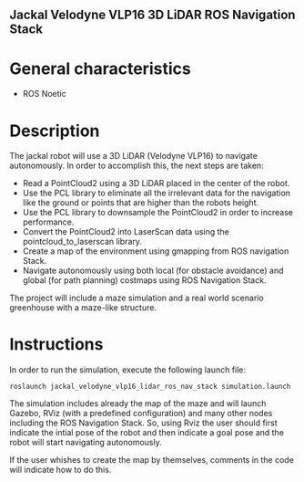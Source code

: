 ## Jackal Velodyne VLP16 3D LiDAR ROS Navigation Stack

# General characteristics
- ROS Noetic

# Description
The jackal robot will use a 3D LiDAR (Velodyne VLP16) to navigate autonomously. 
In order to accomplish this, the next steps are taken:
- Read a PointCloud2 using a 3D LiDAR placed in the center of the robot. 
- Use the PCL library to eliminate all the irrelevant data for the navigation like the ground or points that are higher than the robots height. 
- Use the PCL library to downsample the PointCloud2 in order to increase performance.
- Convert the PointCloud2 into LaserScan data using the pointcloud_to_laserscan library.
- Create a map of the environment using gmapping from ROS navigation Stack. 
- Navigate autonomously using both local (for obstacle avoidance) and global (for path planning) costmaps using ROS Navigation Stack. 

The project will include a maze simulation and a real world scenario greenhouse with a maze-like structure. 

# Instructions 
In order to run the simulation, execute the following launch file: 
```
roslaunch jackal_velodyne_vlp16_lidar_ros_nav_stack simulation.launch
```

The simulation includes already the map of the maze and will launch Gazebo, RViz (with a predefined configuration) and many other nodes including the ROS Navigation Stack.
So, using Rviz the user should first indicate the intial pose of the robot and then indicate a goal pose and the robot will start navigating autonomously. 

If the user whishes to create the map by themselves, comments in the code will indicate how to do this. 
